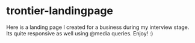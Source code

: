 # trontier-landingpage
Here is a landing page I created for a business during my interview stage. 
Its quite responsive as well using @media queries.
Enjoy! :)
